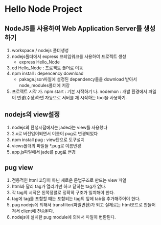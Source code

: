 # Hello Node Project

## NodeJS를 사용하여 Web Application Server를 생성하기

1. workspace / nodejs 폴더생성
2. nodejs폴더에서 express 프레임워크를 사용하여 프로젝트 생성
   - express Hello_Node
3. cd Hello_Node : 프로젝트 폴더로 이동
4. npm install : depencency download
   - pakage.json파일에 설정된 dependency들을 download 받아서
     node_modules폴더에 저장
5. 프로젝트 시작
   가. npm start : 기본 시작하기
   나. nodemon : 개발 환경에서 파일이 변경(수정)하면 자동으로
   서버를 재 시작하는 tool을 사용하기.

## nodejs의 view설정

1. nodejs의 탄생시점에서는 jade라는 view를 사용했다
2. 2.x로 버전업이되면서 이름이 pug로 변경되었다
3. npm install pug : view단으로 도구설치
4. views폴더의 파일들 \*.pug로 이름변경
5. app.js파일에서 jade를 pug로 변경

## pug view

1. 전통적인 html 코딩이 아닌 새로운 문법구조로 만드는 view 파일
2. html과 달리 tag가 열리기만 하고 닫히는 tag가 없다.
3. 각 tag의 시작은 왼쪽정렬로 정확히 구조가 일치해야 한다.
4. tag에 tag를 포함할 때는 포함되는 tag의 앞에 tab을 추가해주어야 한다.
5. pug nodejs에 의해서 transfilter(파일변환)가 되고 실제로는 html코드로
   만들어져서 client에 전송된다.
6. nodejs에 설치한 pug module에 의해서 파일이 변환된다.
